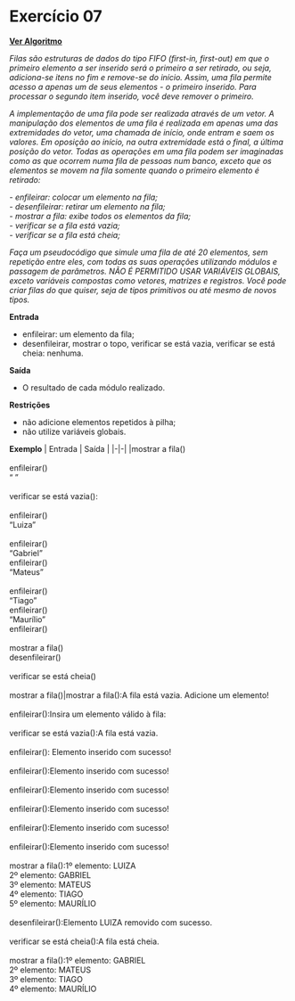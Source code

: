 # Exercício 07

[**Ver Algoritmo**](Algortimo07.md)

*Filas são estruturas de dados do tipo FIFO (first-in, first-out) em que o primeiro
elemento a ser inserido será o primeiro a ser retirado, ou seja, adiciona-se itens no
fim e remove-se do início. Assim, uma fila permite acesso a apenas um de seus
elementos - o primeiro inserido. Para processar o segundo item inserido, você deve
remover o primeiro.*

*A implementação de uma fila pode ser realizada através de um vetor.
A manipulação dos elementos de uma fila é realizada em apenas uma das
extremidades do vetor, uma chamada de início, onde entram e saem os valores.
Em oposição ao início, na outra extremidade está o final, a última posição do
vetor.*
*Todas as operações em uma fila podem ser imaginadas como as que ocorrem
numa fila de pessoas num banco, exceto que os elementos se movem na fila
somente quando o primeiro elemento é retirado:*


*- enfileirar: colocar um elemento na fila;<BR>- desenfileirar: retirar um elemento na fila;<BR>- mostrar a fila: exibe todos os elementos da fila;<BR>- verificar se a fila está vazia;<BR>- verificar se a fila está cheia;*



*Faça um pseudocódigo que simule uma fila de até 20 elementos, sem repetição
entre eles, com todas as suas operações utilizando módulos e passagem de
parâmetros.
NÃO É PERMITIDO USAR VARIÁVEIS GLOBAIS, exceto variáveis compostas como vetores,
matrizes e registros.
Você pode criar filas do que quiser, seja de tipos primitivos ou até mesmo de novos tipos.*


**Entrada**

- enfileirar: um elemento da fila;
- desenfileirar, mostrar o topo, verificar se está vazia, verificar se está
cheia: nenhuma.


**Saída**

- O resultado de cada módulo realizado.
  
**Restrições**

- não adicione elementos repetidos à pilha;
- não utilize variáveis globais.

**Exemplo**
| Entrada | Saída | 
|-|-|
|mostrar a fila()<BR><BR>enfileirar()<BR>“ ”<BR><BR>verificar se está vazia():<BR><BR>enfileirar()<BR>“Luiza”<BR><BR>enfileirar()<BR>“Gabriel”<BR>enfileirar()<BR>“Mateus”<BR><BR>enfileirar()<BR>“Tiago”<BR>enfileirar()<BR>“Maurílio”<BR>enfileirar()<BR><BR>mostrar a fila()<BR>desenfileirar()<BR><BR>verificar se está cheia()<BR><BR>mostrar a fila()|mostrar a fila():A fila está vazia. Adicione um elemento!<BR><BR>enfileirar():Insira um elemento válido à fila:<BR><BR>verificar se está vazia():A fila está vazia.<BR><BR>enfileirar(): Elemento inserido com sucesso!<BR><BR>enfileirar():Elemento inserido com sucesso!<BR><BR>enfileirar():Elemento inserido com sucesso!<BR><BR>enfileirar():Elemento inserido com sucesso!<BR><BR>enfileirar():Elemento inserido com sucesso!<BR><BR>enfileirar():Elemento inserido com sucesso!<BR><BR>mostrar a fila():1º elemento: LUIZA<BR>2º elemento: GABRIEL<BR>3º elemento: MATEUS<BR>4º elemento: TIAGO<BR>5º elemento: MAURÍLIO<BR><BR>desenfileirar():Elemento LUIZA removido com sucesso.<BR><BR>verificar se está cheia():A fila está cheia.<BR><BR>mostrar a fila():1º elemento: GABRIEL<BR>2º elemento: MATEUS<BR>3º elemento: TIAGO<BR>4º elemento: MAURÍLIO<BR>
